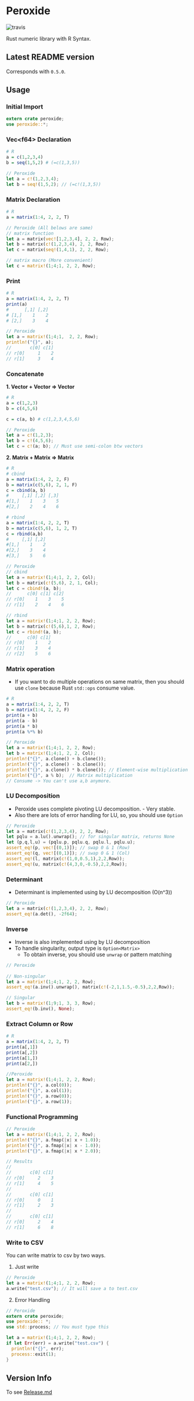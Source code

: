 # Peroxide

![travis](https://api.travis-ci.org/Axect/Peroxide.svg?branch=master)

Rust numeric library with R Syntax.

## Latest README version

Corresponds with `0.5.0`.

## Usage

### Initial Import

```rust
extern crate peroxide;
use peroxide::*;
```

### Vec\<f64\> Declaration

```R
# R
a = c(1,2,3,4)
b = seq(1,5,2) # (=c(1,3,5))
```

```rust
// Peroxide
let a = c!(1,2,3,4);
let b = seq!(1,5,2); // (=c!(1,3,5))
```

### Matrix Declaration

```R
# R
a = matrix(1:4, 2, 2, T)
```

```rust
// Peroxide (All belows are same)
// matrix function
let a = matrix(vec![1,2,3,4], 2, 2, Row);
let b = matrix(c!(1,2,3,4), 2, 2, Row);
let c = matrix(seq!(1,4,1), 2, 2, Row);

// matrix macro (More convenient)
let c = matrix!(1;4;1, 2, 2, Row);
```

### Print

```R
# R
a = matrix(1:4, 2, 2, T)
print(a)
#      [,1] [,2]
# [1,]    1    2
# [2,]    3    4
```

```rust
// Peroxide
let a = matrix!(1;4;1,  2, 2, Row);
println!("{}", a);
//       c[0] c[1]
// r[0]     1    2
// r[1]     3    4
```


### Concatenate

**1. Vector + Vector => Vector**
```R
# R
a = c(1,2,3)
b = c(4,5,6)

c = c(a, b) # c(1,2,3,4,5,6)
```

```rust
// Peroxide
let a = c!(1,2,3);
let b = c!(4,5,6);
let c = c!(a; b); // Must use semi-colon btw vectors
```

**2. Matrix + Matrix => Matrix**
```R
# R
# cbind
a = matrix(1:4, 2, 2, F)
b = matrix(c(5,6), 2, 1, F)
c = cbind(a, b)
#     [,1] [,2] [,3]
#[1,]    1    3    5
#[2,]    2    4    6

# rbind
a = matrix(1:4, 2, 2, T)
b = matrix(c(5,6), 1, 2, T)
c = rbind(a,b)
#     [,1] [,2]
#[1,]    1    2
#[2,]    3    4
#[3,]    5    6
```

```rust
// Peroxide
// cbind
let a = matrix!(1;4;1, 2, 2, Col);
let b = matrix(c!(5,6), 2, 1, Col);
let c = cbind!(a, b);
//      c[0] c[1] c[2]
// r[0]    1    3    5
// r[1]    2    4    6

// rbind
let a = matrix!(1;4;1, 2, 2, Row);
let b = matrix(c!(5,6),1, 2, Row);
let c = rbind!(a, b);
//      c[0] c[1]
// r[0]    1    2
// r[1]    3    4
// r[2]    5    6
```

### Matrix operation

* If you want to do multiple operations on same matrix, then you should use `clone` because Rust `std::ops` consume value. 

```R
# R
a = matrix(1:4, 2, 2, T)
b = matrix(1:4, 2, 2, F)
print(a + b)
print(a - b)
print(a * b)
print(a %*% b)
```

```rust
// Peroxide
let a = matrix!(1;4;1, 2, 2, Row);
let b = matrix!(1;4;1, 2, 2, Col);
println!("{}", a.clone() + b.clone());
println!("{}", a.clone() - b.clone());
println!("{}", a.clone() * b.clone()); // Element-wise multiplication
println!("{}", a % b);  // Matrix multiplication
// Consume -> You can't use a,b anymore.
```

### LU Decomposition

* Peroxide uses complete pivoting LU decomposition. - Very stable.
* Also there are lots of error handling for LU, so, you should use `Option`

```rust
// Peroxide
let a = matrix(c!(1,2,3,4), 2, 2, Row);
let pqlu = a.lu().unwrap(); // for singular matrix, returns None
let (p,q,l,u) = (pqlu.p, pqlu.q, pqlu.l, pqlu.u);
assert_eq!(p, vec![(0,1)]); // swap 0 & 1 (Row)
assert_eq!(q, vec![(0,1)]); // swap 0 & 1 (Col)
assert_eq!(l, matrix(c!(1,0,0.5,1),2,2,Row));
assert_eq!(u, matrix(c!(4,3,0,-0.5),2,2,Row));
```

### Determinant

* Determinant is implemented using by LU decomposition (O(n^3))

```rust
// Peroxide
let a = matrix(c!(1,2,3,4), 2, 2, Row);
assert_eq!(a.det(), -2f64);
```

### Inverse

* Inverse is also implemented using by LU decomposition
* To handle singularity, output type is `Option<Matrix>`
    * To obtain inverse, you should use `unwrap` or pattern matching
    
```rust
// Peroxide
 
// Non-singular
let a = matrix!(1;4;1, 2, 2, Row);
assert_eq!(a.inv().unwrap(), matrix(c!(-2,1,1.5,-0.5),2,2,Row));

// Singular
let b = matrix!(1;9;1, 3, 3, Row);
assert_eq!(b.inv(), None);
 ```

### Extract Column or Row

```R
# R
a = matrix(1:4, 2, 2, T)
print(a[,1])
print(a[,2])
print(a[1,])
print(a[2,])
```

```rust
//Peroxide
let a = matrix!(1;4;1, 2, 2, Row);
println!("{}", a.col(0));
println!("{}", a.col(1));
println!("{}", a.row(0));
println!("{}", a.row(1));
```

### Functional Programming

```rust
// Peroxide
let a = matrix!(1;4;1, 2, 2, Row);
println!("{}", a.fmap(|x| x + 1.0));
println!("{}", a.fmap(|x| x - 1.0));
println!("{}", a.fmap(|x| x * 2.0));

// Results
//
//       c[0] c[1]
// r[0]     2    3
// r[1]     4    5
//
//       c[0] c[1]
// r[0]     0    1
// r[1]     2    3
//
//       c[0] c[1]
// r[0]     2    4
// r[1]     6    8
```

### Write to CSV

You can write matrix to csv by two ways.

1. Just write
```rust
// Peroxide
let a = matrix!(1;4;1, 2, 2, Row);
a.write("test.csv"); // It will save a to test.csv
```

2. Error Handling
```rust
// Peroxide
extern crate peroxide;
use peroxide:: *;
use std::process; // You must type this

let a = matrix!(1;4;1, 2, 2, Row);
if let Err(err) = a.write("test.csv") {
  println!("{}", err);
  process::exit(1);
}
```

## Version Info

To see [Release.md](./RELEASES.md)
